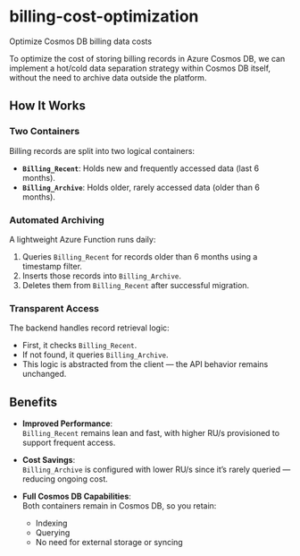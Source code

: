 # billing-cost-optimization
Optimize Cosmos DB billing data costs


To optimize the cost of storing billing records in Azure Cosmos DB, we can implement a hot/cold data separation strategy within Cosmos DB itself, without the need to archive data outside the platform.

## How It Works

### Two Containers
Billing records are split into two logical containers:
- **`Billing_Recent`**: Holds new and frequently accessed data (last 6 months).
- **`Billing_Archive`**: Holds older, rarely accessed data (older than 6 months).

### Automated Archiving
A lightweight Azure Function runs daily:

1. Queries `Billing_Recent` for records older than 6 months using a timestamp filter.
2. Inserts those records into `Billing_Archive`.
3. Deletes them from `Billing_Recent` after successful migration.

### Transparent Access
The backend handles record retrieval logic:
- First, it checks `Billing_Recent`.
- If not found, it queries `Billing_Archive`.
- This logic is abstracted from the client — the API behavior remains unchanged.

## Benefits
- **Improved Performance**:  
  `Billing_Recent` remains lean and fast, with higher RU/s provisioned to support frequent access.

- **Cost Savings**:  
  `Billing_Archive` is configured with lower RU/s since it’s rarely queried — reducing ongoing cost.

- **Full Cosmos DB Capabilities**:  
  Both containers remain in Cosmos DB, so you retain:
  - Indexing
  - Querying
  - No need for external storage or syncing
